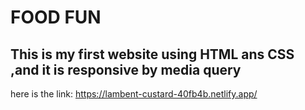 # FOOD FUN
## This is my first website using HTML ans CSS ,and it is responsive by media query
here is the link: https://lambent-custard-40fb4b.netlify.app/
